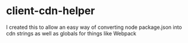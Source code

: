 # client-cdn-helper
I created this to allow an easy way of converting node package.json into cdn strings as well as globals for things like Webpack
